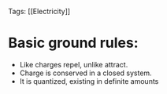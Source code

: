 Tags: [[Electricity]]
# Basic ground rules:
- Like charges repel, unlike attract. 
- Charge is conserved in a closed system. 
- It is quantized, existing in definite amounts